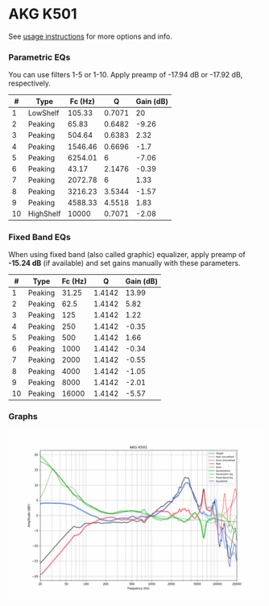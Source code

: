 # AKG K501
See [usage instructions](https://github.com/jaakkopasanen/AutoEq#usage) for more options and info.

### Parametric EQs
You can use filters 1-5 or 1-10. Apply preamp of -17.94 dB or -17.92 dB, respectively.

|   # | Type      |   Fc (Hz) |      Q |   Gain (dB) |
|-----|-----------|-----------|--------|-------------|
|   1 | LowShelf  |    105.33 | 0.7071 |       20    |
|   2 | Peaking   |     65.83 | 0.6482 |       -9.26 |
|   3 | Peaking   |    504.64 | 0.6383 |        2.32 |
|   4 | Peaking   |   1546.46 | 0.6696 |       -1.7  |
|   5 | Peaking   |   6254.01 | 6      |       -7.06 |
|   6 | Peaking   |     43.17 | 2.1476 |       -0.39 |
|   7 | Peaking   |   2072.78 | 6      |        1.33 |
|   8 | Peaking   |   3216.23 | 3.5344 |       -1.57 |
|   9 | Peaking   |   4588.33 | 4.5518 |        1.83 |
|  10 | HighShelf |  10000    | 0.7071 |       -2.08 |

### Fixed Band EQs
When using fixed band (also called graphic) equalizer, apply preamp of **-15.24 dB** (if available) and set gains manually with these parameters.

|   # | Type    |   Fc (Hz) |      Q |   Gain (dB) |
|-----|---------|-----------|--------|-------------|
|   1 | Peaking |     31.25 | 1.4142 |       13.99 |
|   2 | Peaking |     62.5  | 1.4142 |        5.82 |
|   3 | Peaking |    125    | 1.4142 |        1.22 |
|   4 | Peaking |    250    | 1.4142 |       -0.35 |
|   5 | Peaking |    500    | 1.4142 |        1.66 |
|   6 | Peaking |   1000    | 1.4142 |       -0.34 |
|   7 | Peaking |   2000    | 1.4142 |       -0.55 |
|   8 | Peaking |   4000    | 1.4142 |       -1.05 |
|   9 | Peaking |   8000    | 1.4142 |       -2.01 |
|  10 | Peaking |  16000    | 1.4142 |       -5.57 |

### Graphs
![](./AKG%20K501.png)
